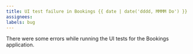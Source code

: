 ```yaml
---
title: UI test failure in Bookings {{ date | date('dddd, MMMM Do') }}
assignees: 
labels: bug
---
```


There were some errors while running the UI tests for the Bookings application.
